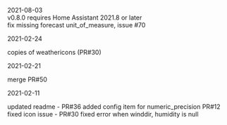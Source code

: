2021-08-03  
v0.8.0 requires Home Assistant 2021.8 or later  
fix missing forecast unit_of_measure, issue #70  

2021-02-24

copies of weathericons (PR#30)

2021-02-21

merge PR#50

2021-02-11

updated readme - PR#36
added config item for numeric_precision  PR#12
fixed icon issue - PR#30
fixed error when winddir, humidity is null

